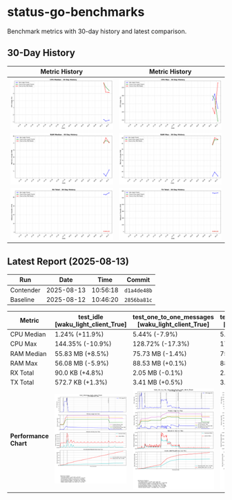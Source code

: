 # status-go-benchmarks

Benchmark metrics with 30-day history and latest comparison.

## 30-Day History

| Metric History                                         | Metric History                                     |
|--------------------------------------------------------|----------------------------------------------------|
| ![cpu_median_history.png](docs/cpu_median_history.png) | ![cpu_max_history.png](docs/cpu_max_history.png)   |
| ![ram_median_history.png](docs/ram_median_history.png) | ![ram_max_history.png](docs/ram_max_history.png)   |
| ![rx_total_history.png](docs/rx_total_history.png)     | ![tx_total_history.png](docs/tx_total_history.png) |

## Latest Report (2025-08-13)

| Run       | Date       | Time     | Commit      |
|-----------|------------|----------|-------------|
| Contender | 2025-08-13 | 10:56:18 | `d1a4de48b` |
| Baseline  | 2025-08-12 | 10:46:20 | `2856ba81c` |

| Metric                | test_idle<br>[waku_light_client_True]                                                                                            | test_one_to_one_messages<br>[waku_light_client_True]                                                                                                           | test_one_to_one_messages<br>[waku_light_client_False]                                                                                                            |
|-----------------------|----------------------------------------------------------------------------------------------------------------------------------|----------------------------------------------------------------------------------------------------------------------------------------------------------------|------------------------------------------------------------------------------------------------------------------------------------------------------------------|
| CPU Median            | 1.24% (+11.9%)                                                                                                                   | 5.44% (-7.9%)                                                                                                                                                  | 5.15% (-0.8%)                                                                                                                                                    |
| CPU Max               | 144.35% (-10.9%)                                                                                                                 | 128.72% (-17.3%)                                                                                                                                               | 175.75% (+27.5%)                                                                                                                                                 |
| RAM Median            | 55.83 MB (+8.5%)                                                                                                                 | 75.73 MB (-1.4%)                                                                                                                                               | 75.31 MB (-4.4%)                                                                                                                                                 |
| RAM Max               | 56.08 MB (-5.9%)                                                                                                                 | 88.53 MB (+0.1%)                                                                                                                                               | 88.90 MB (-1.4%)                                                                                                                                                 |
| RX Total              | 90.0 KB (+4.8%)                                                                                                                  | 2.05 MB (-0.1%)                                                                                                                                                | 2.05 MB (+3.3%)                                                                                                                                                  |
| TX Total              | 572.7 KB (+1.3%)                                                                                                                 | 3.41 MB (+0.5%)                                                                                                                                                | 3.85 MB (+1.5%)                                                                                                                                                  |
| **Performance Chart** | ![test_idle[waku_light_client_True]](benchmarks/20250813T105618_d1a4de48b/test_idle[waku_light_client_True]-20250813-104907.png) | ![test_one_to_one_messages[waku_light_client_True]](benchmarks/20250813T105618_d1a4de48b/test_one_to_one_messages[waku_light_client_True]-20250813-105536.png) | ![test_one_to_one_messages[waku_light_client_False]](benchmarks/20250813T105618_d1a4de48b/test_one_to_one_messages[waku_light_client_False]-20250813-105219.png) |
